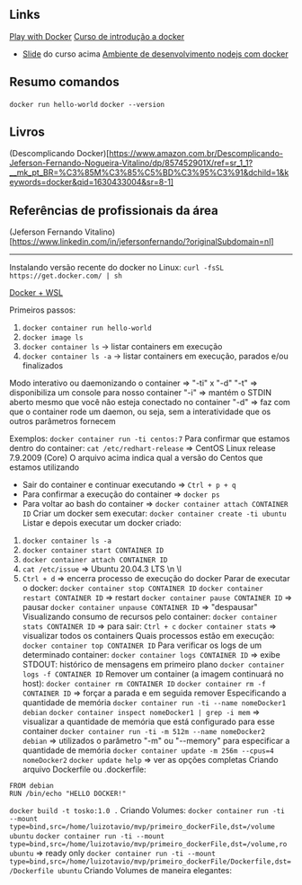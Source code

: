 ## Links
[Play with Docker](https://labs.play-with-docker.com)
[Curso de introdução a docker](https://www.youtube.com/watch?v=j9vfSaCIyPI&list=PLXzx948cNtr8N5zLNJNVYrvIG6hk0Kxl-)
- [Slide](https://insightlab.ufc.br/wp-content/uploads/2020/05/Introdu%C3%A7%C3%A3o-a-Docker-compactado.pdf) do curso acima
[Ambiente de desenvolvimento nodejs com docker](https://youtu.be/AVNADGzXrrQ)

## Resumo comandos
`docker run hello-world`
`docker --version`

## Livros
(Descomplicando Docker)[https://www.amazon.com.br/Descomplicando-Jeferson-Fernando-Nogueira-Vitalino/dp/857452901X/ref=sr_1_1?__mk_pt_BR=%C3%85M%C3%85%C5%BD%C3%95%C3%91&dchild=1&keywords=docker&qid=1630433004&sr=8-1]

## Referências de profissionais da área
(Jeferson Fernando Vitalino)[https://www.linkedin.com/in/jefersonfernando/?originalSubdomain=nl]

---
Instalando versão recente do docker no Linux:
`curl -fsSL https://get.docker.com/ | sh`

[Docker + WSL](https://docs.docker.com/desktop/windows/wsl/)

Primeiros passos:
1. `docker container run hello-world`
2. `docker image ls`
3. `docker container ls` -> listar containers em execução
4. `docker container ls -a` -> listar containers em execução, parados e/ou finalizados

Modo interativo ou daemonizando o container => "-ti" x "-d"
"-t" => disponibiliza um console para nosso container
"-i" => mantém o STDIN aberto mesmo que você não esteja conectado no container
"-d" => faz com que o container rode um daemon, ou seja, sem a interatividade que os outros parâmetros fornecem

Exemplos:
`docker container run -ti centos:7`
Para confirmar que estamos dentro do container:
`cat /etc/redhart-release` => CentOS Linux release 7.9.2009 (Core)
O arquivo acima indica qual a versão do Centos que estamos utilizando
- Sair do container e continuar executando => `Ctrl + p + q`
- Para confirmar a execução do container => `docker ps` 
- Para voltar ao bash do container => `docker container attach CONTAINER ID`
Criar um docker sem executar:
`docker container create -ti ubuntu`
Listar e depois executar um docker criado:
1. `docker container ls -a`
2. `docker container start CONTAINER ID`
3. `docker container attach CONTAINER ID`
4. `cat /etc/issue` => Ubuntu 20.04.3 LTS \n \l
5. `Ctrl + d` => encerra processo de execução do docker
Parar de executar o docker:
`docker container stop CONTAINER ID`
`docker container restart CONTAINER ID` => restart
`docker container pause CONTAINER ID` => pausar
`docker container unpause CONTAINER ID` => "despausar"
Visualizando consumo de recursos pelo container:
`docker container stats CONTAINER ID` => para sair:  `Ctrl + c` 
`docker container stats` => visualizar todos os containers
Quais processos estão em execução:
`docker container top CONTAINER ID`
Para verificar os logs de um determinado container:
`docker container logs CONTAINER ID` => exibe STDOUT: histórico de mensagens em primeiro plano
`docker container logs -f CONTAINER ID`
Remover um container (a imagem continuará no host):
`docker container rm CONTAINER ID`
`docker container rm -f CONTAINER ID` => forçar a parada e em seguida remover 
Especificando a quantidade de memória
`docker container run -ti --name nomeDocker1 debian`
`docker container inspect nomeDocker1 | grep -i mem` => visualizar a quantidade de memória que está configurado para esse container
`docker container run -ti -m 512m --name nomeDocker2 debian` => utilizados o parâmetro "-m" ou "--memory" para especificar a quantidade de memória
`docker container update -m 256m --cpus=4 nomeDocker2` 
`docker update help` => ver as opções completas
Criando arquivo Dockerfile ou .dockerfile:
```
FROM debian
RUN /bin/echo "HELLO DOCKER!"
```
`docker build -t tosko:1.0 .`
Criando Volumes:
`docker container run -ti --mount type=bind,src=/home/luizotavio/mvp/primeiro_dockerFile,dst=/volume ubuntu`
`docker container run -ti --mount type=bind,src=/home/luizotavio/mvp/primeiro_dockerFile,dst=/volume,ro ubuntu` => ready only
`docker container run -ti --mount type=bind,src=/home/luizotavio/mvp/primeiro_dockerFile/Dockerfile,dst=/Dockerfile ubuntu`
Criando Volumes de maneira elegantes:

